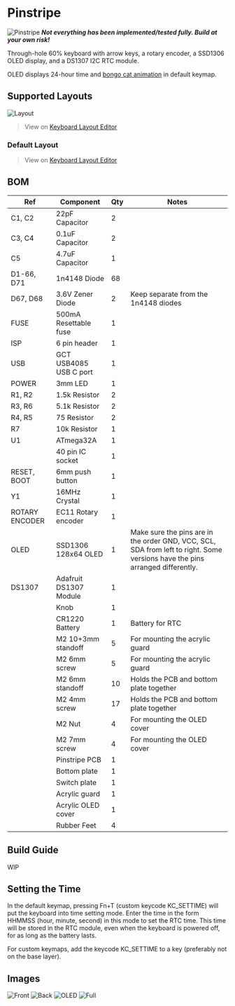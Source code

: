 # Pinstripe

![Pinstripe](https://i.imgur.com/yUHyV73.jpg)
***Not everything has been implemented/tested fully. Build at your own risk!***

Through-hole 60% keyboard with arrow keys, a rotary encoder, a SSD1306 OLED display, and a DS1307 I2C RTC module.

OLED displays 24-hour time and [bongo cat animation](https://github.com/nwii/oledbongocat) in default keymap. 


## Supported Layouts
![Layout](https://i.imgur.com/j5zc8Iz.png)
> View on [Keyboard Layout Editor](http://www.keyboard-layout-editor.com/#/gists/76d009fbf60b83c250d901e28f7cc0d1)

### Default Layout
> View on [Keyboard Layout Editor](http://www.keyboard-layout-editor.com/#/gists/a1eb12ef4bd2b7b5ea2a67abed068752)

## BOM
| Ref     | Component              | Qty | Notes |
| ---     | ---------              | --- | ----- |
| C1, C2  | 22pF Capacitor         | 2 
| C3, C4  | 0.1uF Capacitor        | 2
| C5      | 4.7uF Capacitor        | 1 
| D1-66, D71 | 1n4148 Diode        | 68
| D67, D68 | 3.6V Zener Diode      | 2  | Keep separate from the 1n4148 diodes
| FUSE    | 500mA Resettable fuse  | 1
| ISP     | 6 pin header           | 1
| USB     | GCT USB4085 USB C port | 1
| POWER   | 3mm LED                | 1
| R1, R2  | 1.5k Resistor          | 2 
| R3, R6  | 5.1k Resistor          | 2 
| R4, R5  | 75 Resistor            | 2 
| R7      | 10k Resistor           | 1 
| U1      | ATmega32A              | 1
|         | 40 pin IC socket       | 1
| RESET, BOOT | 6mm push button    | 1
| Y1      | 16MHz Crystal          | 1
| ROTARY ENCODER | EC11 Rotary encoder | 1
| OLED    | SSD1306 128x64 OLED    | 1 | Make sure the pins are in the order GND, VCC, SCL, SDA from left to right. Some versions have the pins arranged differently.
| DS1307  | Adafruit DS1307 Module | 1
|         | Knob                   | 1
|         | CR1220 Battery         | 1 | Battery for RTC
|         | M2 10+3mm standoff     | 5 | For mounting the acrylic guard
|         | M2 6mm screw           | 5 | For mounting the acrylic guard
|         | M2 6mm standoff        | 10 | Holds the PCB and bottom plate together
|         | M2 4mm screw           | 17 | Holds the PCB and bottom plate together
|         | M2 Nut                 | 4 | For mounting the OLED cover
|         | M2 7mm screw           | 4 | For mounting the OLED cover
|         | Pinstripe PCB          | 1
|         | Bottom plate           | 1
|         | Switch plate           | 1
|         | Acrylic guard          | 1
|         | Acrylic OLED cover     | 1 
|         | Rubber Feet            | 4

## Build Guide
WIP

## Setting the Time
In the default keymap, pressing Fn+T (custom keycode KC_SETTIME) will put the keyboard into time setting mode. Enter the time in the form HHMMSS (hour, minute, second) in this mode to set the RTC time. This time will be stored in the RTC module, even when the keyboard is powered off, for as long as the battery lasts.

For custom keymaps, add the keycode KC_SETTIME to a key (preferably not on the base layer).

## Images
![Front](https://i.imgur.com/CiZuixS.jpg)
![Back](https://i.imgur.com/iYaOw6d.jpg)
![OLED](https://i.imgur.com/Nr2kXRJ.jpg)
![Full](https://i.imgur.com/zxUP374.jpg)
